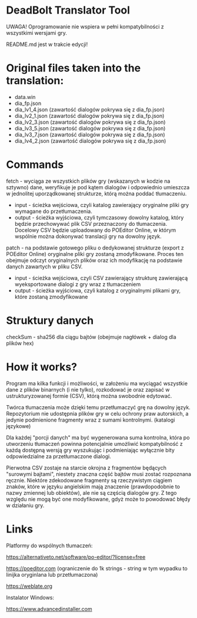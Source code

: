 # DeadBolt Translator Tool

UWAGA! Oprogramowanie nie wspiera w pełni kompatybilności z wszystkimi wersjami gry.

README.md jest w trakcie edycji!

# Original files taken into the translation:

- data.win
- dia_fp.json
- dia_lv1_4.json (zawartość dialogów pokrywa się z dia_fp.json)
- dia_lv2_1.json (zawartość dialogów pokrywa się z dia_fp.json)
- dia_lv2_3.json (zawartość dialogów pokrywa się z dia_fp.json)
- dia_lv3_5.json (zawartość dialogów pokrywa się z dia_fp.json)
- dia_lv3_7.json (zawartość dialogów pokrywa się z dia_fp.json)
- dia_lv4_2.json (zawartość dialogów pokrywa się z dia_fp.json)

# Commands

fetch - wyciąga ze wszystkich plików gry (wskazanych w kodzie na sztywno) dane, weryfikuje je pod kątem dialogów i odpowiednio umieszcza w jednolitej uporządkowanej strukturze, którą można poddać tłumaczeniu.

- input - ścieżka wejściowa, czyli katalog zawierający oryginalne pliki gry wymagane do przetłumaczenia.
- output - ścieżka wyjściowa, czyli tymczasowy dowolny katalog, który będzie przechowywać plik CSV przeznaczony do tłumaczenia. Docelowy CSV będzie uploadowany do POEditor Online, w którym wspólnie można dokonywać translacji gry na dowolny język.

patch - na podstawie gotowego pliku o dedykowanej strukturze (export z POEditor Online) oryginalne pliki gry zostaną zmodyfikowane. Proces ten obejmuje odczyt oryginalnych plików oraz ich modyfikację na podstawie danych zawartych w pliku CSV.

- input - ścieżka wejściowa, czyli CSV zawierający strukturę zawierającą wyeksportowane dialogi z gry wraz z tłumaczeniem
- output - ścieżka wyjściowa, czyli katalog z oryginalnymi plikami gry, które zostaną zmodyfikowane

# Struktury danych

checkSum - sha256 dla ciągu bajtów (obejmuje nagłówek + dialog dla plików hex)

# How it works?

Program ma kilka funkcji i możliwości, w założeniu ma wyciągać wszystkie dane z plików binarnych (i nie tylko), rozkodować je oraz zapisać w ustrukturyzowanej formie (CSV), którą można swobodnie edytować.

Twórca tłumaczenia może dzięki temu przetłumaczyć grę na dowolny język. Repozytorium nie udostępnia plików gry w celu ochrony praw autorskich, a jedynie podmienione fragmenty wraz z sumami kontrolnymi. (katalogi językowe)

Dla każdej "porcji danych" ma być wygenerowana suma kontrolna, która po utworzeniu tłumaczeń powinna potencjalnie umożliwić kompatybilność z każdą dostępną wersją gry wyszukując i podmieniając wyłącznie bity odpowiedzialne za przetłumaczone dialogi.

Pierwotna CSV zostaje na starcie okrojna z fragmentów będących "surowymi bajtami", niestety znaczna część bajtów musi zostać rozpoznana ręcznie. Niektóre zdekodowane fragmenty są rzeczywistym ciągiem znaków, które w języku angielskim mają znaczenie (prawdopodobnie to nazwy zmiennej lub obiektów), ale nie są częścią dialogów gry. Z tego względu nie mogą być one modyfikowane, gdyż może to powodować błędy w działaniu gry.

# Links

Platformy do wspólnych tłumaczeń:

https://alternativeto.net/software/po-editor/?license=free

https://poeditor.com (ograniczenie do 1k strings - string w tym wypadku to linijka oryginlana lub przetłumaczona)

https://weblate.org

Instalator Windows:

https://www.advancedinstaller.com
